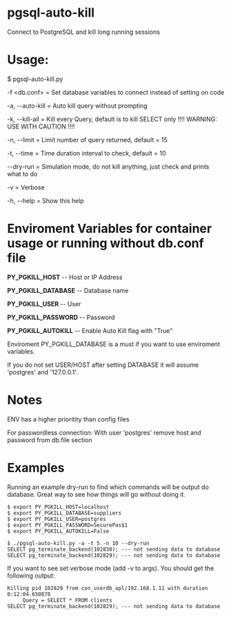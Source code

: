 # pgsql-auto-kill 

Connect to PostgreSQL and kill long running sessions

# Usage:

$ pgsql-auto-kill.py

-f <db.conf>       =  Set database variables to connect instead of setting on code

-a, --auto-kill    =  Auto kill query without prompting

-k, --kill-all     =  Kill every Query, default is to kill SELECT only !!!! WARNING: USE WITH CAUTION !!!!

-n, --limit        =  Limit number of query returned, default = 15

-t, --time         =  Time duration interval to check, default = 10

--dry-run          =  Simulation mode, do not kill anything, just check and prints what to do

-v                 =  Verbose

-h, --help         =  Show this help

# Enviroment Variables for container usage or running without db.conf file

**PY_PGKILL_HOST** -- Host or IP Address

**PY_PGKILL_DATABASE** -- Database name

**PY_PGKILL_USER** -- User

**PY_PGKILL_PASSWORD** -- Password

**PY_PGKILL_AUTOKILL** -- Enable Auto Kill flag with "True"


Enviroment PY_PGKILL_DATABASE is a must if you want to use enviroment variables.

If you do not set USER/HOST after setting DATABASE it will assume 'postgres' and '127.0.0.1'.


# Notes

ENV has a higher prioritity than config files

For passwordless connection: With user 'postgres' remove host and password from db.file section 


# Examples 

Running an example dry-run to find which commands will be output do database. Great way to see how things will go without doing it.
```
$ export PY_PGKILL_HOST=localhost
$ export PY_PGKILL_DATABASE=suppliers
$ export PY_PGKILL_USER=postgres
$ export PY_PGKILL_PASSWORD=SecurePas$1
$ export PY_PGKILL_AUTOKILL=False

$ ./pgsql-auto-kill.py -a -t 5 -n 10 --dry-run
SELECT pg_terminate_backend(102830); --- not sending data to database
SELECT pg_terminate_backend(102829); --- not sending data to database
```

If you want to see set verbose mode (add -v to args). You should get the following output:
```
Killing pid 102829 from con_userdb_apl/192.168.1.11 with duration 0:12:04.650878
     Query = SELECT * FROM clients 
SELECT pg_terminate_backend(102829); --- not sending data to database
```